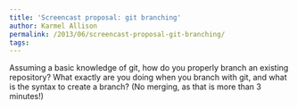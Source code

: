 ```yaml
---
title: 'Screencast proposal: git branching'
author: Karmel Allison
permalink: /2013/06/screencast-proposal-git-branching/
tags:
---
```

Assuming a basic knowledge of git, how do you properly branch an existing repository? What exactly are you doing when you branch with git, and what is the syntax to create a branch? (No merging, as that is more than 3 minutes!)
